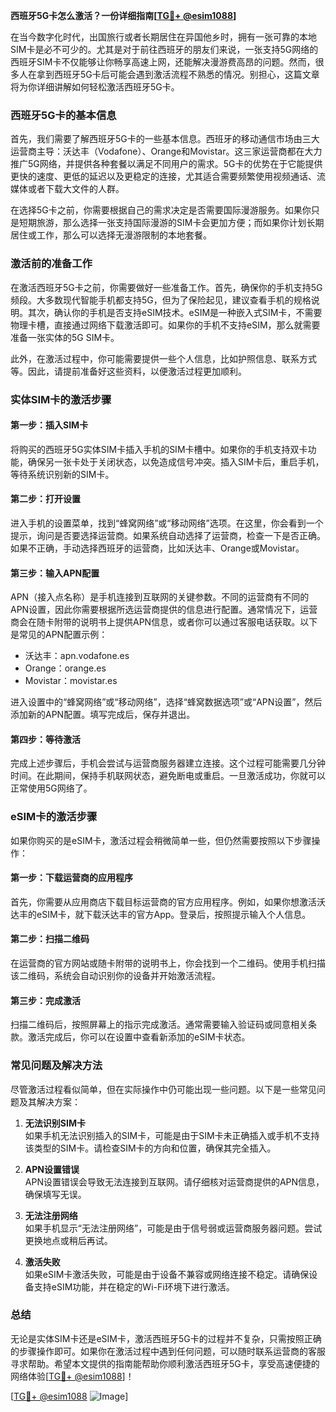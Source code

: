 **西班牙5G卡怎么激活？一份详细指南[[TG💪+ @esim1088](https://t.me/s/esim1088)]**

在当今数字化时代，出国旅行或者长期居住在异国他乡时，拥有一张可靠的本地SIM卡是必不可少的。尤其是对于前往西班牙的朋友们来说，一张支持5G网络的西班牙SIM卡不仅能够让你畅享高速上网，还能解决漫游费高昂的问题。然而，很多人在拿到西班牙5G卡后可能会遇到激活流程不熟悉的情况。别担心，这篇文章将为你详细讲解如何轻松激活西班牙5G卡。

### 西班牙5G卡的基本信息

首先，我们需要了解西班牙5G卡的一些基本信息。西班牙的移动通信市场由三大运营商主导：沃达丰（Vodafone）、Orange和Movistar。这三家运营商都在大力推广5G网络，并提供各种套餐以满足不同用户的需求。5G卡的优势在于它能提供更快的速度、更低的延迟以及更稳定的连接，尤其适合需要频繁使用视频通话、流媒体或者下载大文件的人群。

在选择5G卡之前，你需要根据自己的需求决定是否需要国际漫游服务。如果你只是短期旅游，那么选择一张支持国际漫游的SIM卡会更加方便；而如果你计划长期居住或工作，那么可以选择无漫游限制的本地套餐。

### 激活前的准备工作

在激活西班牙5G卡之前，你需要做好一些准备工作。首先，确保你的手机支持5G频段。大多数现代智能手机都支持5G，但为了保险起见，建议查看手机的规格说明。其次，确认你的手机是否支持eSIM技术。eSIM是一种嵌入式SIM卡，不需要物理卡槽，直接通过网络下载激活即可。如果你的手机不支持eSIM，那么就需要准备一张实体的5G SIM卡。

此外，在激活过程中，你可能需要提供一些个人信息，比如护照信息、联系方式等。因此，请提前准备好这些资料，以便激活过程更加顺利。

### 实体SIM卡的激活步骤

#### 第一步：插入SIM卡
将购买的西班牙5G实体SIM卡插入手机的SIM卡槽中。如果你的手机支持双卡功能，确保另一张卡处于关闭状态，以免造成信号冲突。插入SIM卡后，重启手机，等待系统识别新的SIM卡。

#### 第二步：打开设置
进入手机的设置菜单，找到“蜂窝网络”或“移动网络”选项。在这里，你会看到一个提示，询问是否要选择运营商。如果系统自动选择了运营商，检查一下是否正确。如果不正确，手动选择西班牙的运营商，比如沃达丰、Orange或Movistar。

#### 第三步：输入APN配置
APN（接入点名称）是手机连接到互联网的关键参数。不同的运营商有不同的APN设置，因此你需要根据所选运营商提供的信息进行配置。通常情况下，运营商会在随卡附带的说明书上提供APN信息，或者你可以通过客服电话获取。以下是常见的APN配置示例：

- 沃达丰：apn.vodafone.es
- Orange：orange.es
- Movistar：movistar.es

进入设置中的“蜂窝网络”或“移动网络”，选择“蜂窝数据选项”或“APN设置”，然后添加新的APN配置。填写完成后，保存并退出。

#### 第四步：等待激活
完成上述步骤后，手机会尝试与运营商服务器建立连接。这个过程可能需要几分钟时间。在此期间，保持手机联网状态，避免断电或重启。一旦激活成功，你就可以正常使用5G网络了。

### eSIM卡的激活步骤

如果你购买的是eSIM卡，激活过程会稍微简单一些，但仍然需要按照以下步骤操作：

#### 第一步：下载运营商的应用程序
首先，你需要从应用商店下载目标运营商的官方应用程序。例如，如果你想激活沃达丰的eSIM卡，就下载沃达丰的官方App。登录后，按照提示输入个人信息。

#### 第二步：扫描二维码
在运营商的官方网站或随卡附带的说明书上，你会找到一个二维码。使用手机扫描该二维码，系统会自动识别你的设备并开始激活流程。

#### 第三步：完成激活
扫描二维码后，按照屏幕上的指示完成激活。通常需要输入验证码或同意相关条款。激活完成后，你可以在设置中查看新添加的eSIM卡状态。

### 常见问题及解决方法

尽管激活过程看似简单，但在实际操作中仍可能出现一些问题。以下是一些常见问题及其解决方案：

1. **无法识别SIM卡**  
   如果手机无法识别插入的SIM卡，可能是由于SIM卡未正确插入或手机不支持该类型的SIM卡。请检查SIM卡的方向和位置，确保其完全插入。

2. **APN设置错误**  
   APN设置错误会导致无法连接到互联网。请仔细核对运营商提供的APN信息，确保填写无误。

3. **无法注册网络**  
   如果手机显示“无法注册网络”，可能是由于信号弱或运营商服务器问题。尝试更换地点或稍后再试。

4. **激活失败**  
   如果eSIM卡激活失败，可能是由于设备不兼容或网络连接不稳定。请确保设备支持eSIM功能，并在稳定的Wi-Fi环境下进行激活。

### 总结

无论是实体SIM卡还是eSIM卡，激活西班牙5G卡的过程并不复杂，只需按照正确的步骤操作即可。如果你在激活过程中遇到任何问题，可以随时联系运营商的客服寻求帮助。希望本文提供的指南能帮助你顺利激活西班牙5G卡，享受高速便捷的网络体验[[TG💪+ @esim1088](https://t.me/s/esim1088)]！

[[TG💪+ @esim1088](https://t.me/s/esim1088) ![Image](https://i.postimg.cc/4NQfJmqS/Snipaste-2025-05-13-00-14-12.png)]